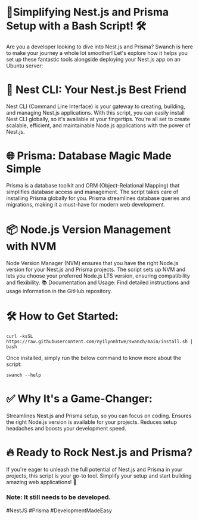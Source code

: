  # 🚀Simplifying Nest.js and Prisma Setup with a Bash Script! 🛠️

Are you a developer looking to dive into Nest.js and Prisma? Swanch is here to make your journey a whole lot smoother! Let's explore how it helps you set up these fantastic tools alongside deploying your Nest.js app on an Ubuntu server:

# 🌟 Nest CLI: Your Nest.js Best Friend

Nest CLI (Command Line Interface) is your gateway to creating, building, and managing Nest.js applications.
With this script, you can easily install Nest CLI globally, so it's available at your fingertips.
You're all set to create scalable, efficient, and maintainable Node.js applications with the power of Nest.js.

# 🌐 Prisma: Database Magic Made Simple

Prisma is a database toolkit and ORM (Object-Relational Mapping) that simplifies database access and management.
The script takes care of installing Prisma globally for you.
Prisma streamlines database queries and migrations, making it a must-have for modern web development.

# 📦 Node.js Version Management with NVM

Node Version Manager (NVM) ensures that you have the right Node.js version for your Nest.js and Prisma projects.
The script sets up NVM and lets you choose your preferred Node.js LTS version, ensuring compatibility and flexibility.
📚 Documentation and Usage:
Find detailed instructions and usage information in the GitHub repository.

# 🛠️ How to Get Started:

``` curl -ksSL https://raw.githubusercontent.com/nyilynnhtwe/swanch/main/install.sh | bash ```

Once installed, simply run the below command to know more about the script:

``` swanch --help ```


# ✅ Why It's a Game-Changer:

Streamlines Nest.js and Prisma setup, so you can focus on coding.
Ensures the right Node.js version is available for your projects.
Reduces setup headaches and boosts your development speed.

# 🔥 Ready to Rock Nest.js and Prisma?
If you're eager to unleash the full potential of Nest.js and Prisma in your projects, this script is your go-to tool. Simplify your setup and start building amazing web applications! 🚀 

### Note: It still needs to be developed.

#NestJS #Prisma #DevelopmentMadeEasy



